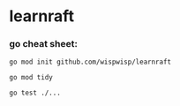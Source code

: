 # learnraft

### go cheat sheet:
`go mod init github.com/wispwisp/learnraft`

`go mod tidy`

`go test ./...`
